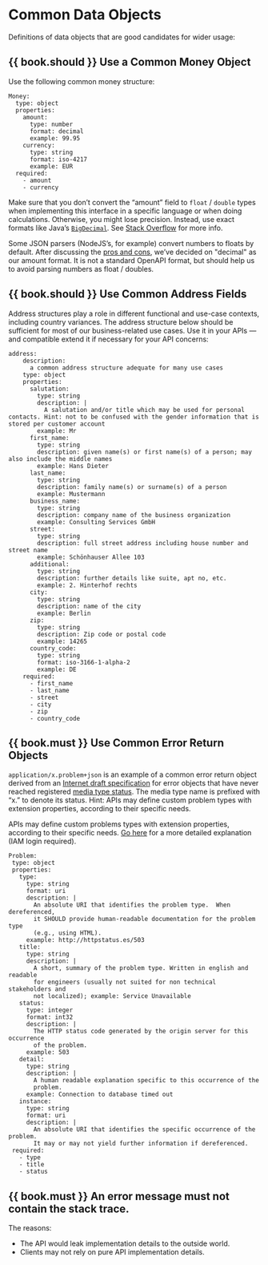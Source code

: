 # Common Data Objects

Definitions of data objects that are good candidates for wider usage:

## {{ book.should }} Use a Common Money Object

Use the following common money structure:

    Money:
      type: object
      properties:
        amount:
          type: number
          format: decimal
          example: 99.95
        currency:
          type: string
          format: iso-4217
          example: EUR
      required:
        - amount
        - currency

Make sure that you don’t convert the “amount” field to `float` / `double` types when implementing
this interface in a specific language or when doing calculations. Otherwise, you might lose
precision. Instead, use exact formats like
Java’s [`BigDecimal`](https://docs.oracle.com/javase/8/docs/api/java/math/BigDecimal.html).
See [Stack Overflow](http://stackoverflow.com/a/3730040/342852) for more info.

Some JSON parsers (NodeJS’s, for example) convert numbers to floats by default. After discussing the
[pros and cons](https://docs.google.com/spreadsheets/d/12wTj-2w39f69XZGwRDrosNc1yWPwQpGgEs_DCt5ODaQ),
we’ve decided on "decimal" as our amount format. It is not a standard OpenAPI format, but should
help us to avoid parsing numbers as float / doubles.

## {{ book.should }} Use Common Address Fields

Address structures play a role in different functional and use-case contexts, including country
variances. The address structure below should be sufficient for most of our business-related use
cases. Use it in your APIs — and compatible extend it if necessary for your API concerns:

    address:
        description:
          a common address structure adequate for many use cases
        type: object
        properties:
          salutation:
            type: string
            description: |
              A salutation and/or title which may be used for personal contacts. Hint: not to be confused with the gender information that is stored per customer account
            example: Mr
          first_name:
            type: string
            description: given name(s) or first name(s) of a person; may also include the middle names
            example: Hans Dieter
          last_name:
            type: string
            description: family name(s) or surname(s) of a person
            example: Mustermann
          business_name:
            type: string
            description: company name of the business organization
            example: Consulting Services GmbH
          street:
            type: string
            description: full street address including house number and street name
            example: Schönhauser Allee 103
          additional:
            type: string
            description: further details like suite, apt no, etc.
            example: 2. Hinterhof rechts
          city:
            type: string
            description: name of the city
            example: Berlin
          zip:
            type: string
            description: Zip code or postal code
            example: 14265
          country_code:
            type: string
            format: iso-3166-1-alpha-2
            example: DE
        required:
          - first_name
          - last_name
          - street
          - city
          - zip
          - country_code

## {{ book.must }} Use Common Error Return Objects

`application/x.problem+json` is an  example of a common error return object derived from an
[Internet draft specification](https://tools.ietf.org/html/draft-nottingham-http-problem-07) for
error objects that have never reached registered
[media type status](http://www.iana.org/assignments/media-types/media-types.xhtml#application).
The media type name is prefixed with “x.” to denote its status. Hint: APIs may define custom problem types with extension properties, according to their specific needs.

APIs may define custom problems types with extension properties, according to their specific needs.
[Go here](https://docs.pennybags.zalan.do/problems) for a more detailed explanation
(IAM login required).

    Problem:
     type: object
     properties:
       type:
         type: string
         format: uri
         description: |
           An absolute URI that identifies the problem type.  When dereferenced,
           it SHOULD provide human-readable documentation for the problem type
           (e.g., using HTML).
         example: http://httpstatus.es/503
       title:
         type: string
         description: |
           A short, summary of the problem type. Written in english and readable
           for engineers (usually not suited for non technical stakeholders and
           not localized); example: Service Unavailable
       status:
         type: integer
         format: int32
         description: |
           The HTTP status code generated by the origin server for this occurrence
           of the problem.
         example: 503
       detail:
         type: string
         description: |
           A human readable explanation specific to this occurrence of the
           problem.
         example: Connection to database timed out
       instance:
         type: string
         format: uri
         description: |
           An absolute URI that identifies the specific occurrence of the problem.
           It may or may not yield further information if dereferenced.
     required:
       - type
       - title
       - status


## {{ book.must }} An error message must not contain the stack trace.

The reasons:

* The API would leak implementation details to the outside world.
* Clients may not rely on pure API implementation details.
